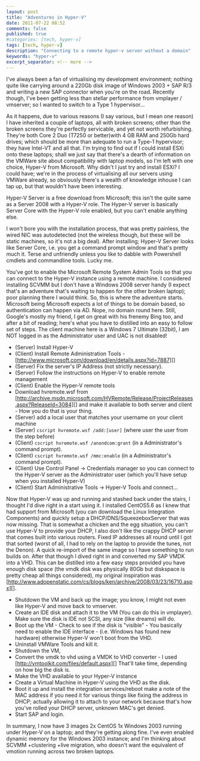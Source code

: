 ```yaml
---
layout: post
title: "Adventures in Hyper-V"
date: 2011-07-22 08:52
comments: false
published: true
#categories: [tech, hyper-v]
tags: [tech, hyper-v]
description: "Connecting to a remote hyper-v server without a domain"
keywords: "hyper-v"
excerpt_separator: <!-- more -->
---
```


I've always been a fan of virtualising my development environment; nothing quite like carrying around a 220Gb disk image of Windows 2003 + SAP R/3 and writing a new SAP connector when you're on the road. Recently though, I've been getting less than stellar performance from vmplayer / vmserver; so I wanted to switch to a Type 1 hypervisor…

As it happens, due to various reasons (I say various, but I mean one reason) I have inherited a couple of laptops, all with broken screens; other than the broken screens they're perfectly servicable, and yet not worth refurbishing. They're both Core 2 Duo (T7250 or better)with 4 GB RAM and 250Gb hard drives; which should be  more than adequate to run a Type-1 hypervisor; they have Intel-VT and all that. I'm trying to find out if I could install ESXi onto these laptops; shall we just say that there's a dearth of information on the VMWare site about compatibility with laptop models, so I'm left with one choice, Hyper-V from Microsoft. Why didn't I just try and install ESXi? I could have; we're in the process of virtualising all our servers using VMWare already, so obviously there's a wealth of knowledge inhouse I can tap up, but that wouldn't have been interesting.

<!-- more -->

Hyper-V Server is a free download from Microsoft; this isn't the quite same as a Server 2008 with a Hyper-V role. The Hyper-V server is basically Server Core with the Hyper-V role enabled, but you can't enable anything else.

I won't bore you with the installation process, that was pretty painless, the wired NIC was autodetected (not the wireless though, but these will be static machines, so it's not a big deal). After installing; Hyper-V Server looks like Server Core, i.e. you get a command prompt window and that's pretty much it. Terse and unfriendly unless you like to dabble with Powershell cmdlets and commandline tools. Lucky me.

You've got to enable the Microsoft Remote System Admin Tools so that you can connect to the Hyper-V instance using a remote machine. I considered installing SCVMM but I don't have a Windows 2008 server handy (I expect that's an adventure that's waiting to happen for the other broken laptop); poor planning there I would think. So, this is where the adventure starts. Microsoft being Microsoft expects a lot of things to be domain based, so authentication can happen via AD. Nope, no domain round here. Still, Google's mostly my friend, I get on great with his frenemy Bing too, and after a bit of reading; here's what you have to distilled into an easy to follow set of steps. The client machine here is a Windows 7 Ultimate (32bit), I am NOT logged in as the Administrator user and UAC is not disabled!

* (Server) Install Hyper-V
* (Client) Install Remote Administration Tools - [http://www.microsoft.com/download/en/details.aspx?id=7887][]
* (Server) Fix the server's IP Address (not strictly necessary).
* (Server) Follow the instructions on Hyper-V to enable remote management
* (Client) Enable the Hyper-V remote tools
* Download hvremote.wsf from [http://archive.msdn.microsoft.com/HVRemote/Release/ProjectReleases.aspx?ReleaseId=3084][] and make it available to both server and client - How you do that is your thing.
* (Server) add a local user that matches your username on your client machine
* (Server) `cscript hvremote.wsf /add:[user]` (where user the user from the step before)
* (Client) `cscript hvremote.wsf /anondcom:grant` (in a Administrator's command prompt).
* (Client) `cscript hvremote.wsf /mmc:enable` (in a Administrator's command prompt).
* (Client) Use Control Panel -> Credentials manager so you can connect to the Hyper-V server as the Administrator user (which you'll have setup when you installed Hyper-V)
* (Client) Start Administrative Tools -> Hyper-V Tools and connect...

Now that Hyper-V was up and running and stashed back under the stairs, I thought I'd dive right in a start using it. I installed CentOS5.6 as I knew that had support from Microsoft (you can download the Linux Integration Components) and quickly setup a DHCP/DNS/SqueezeboxServer that was now missing. That is somewhat a chicken and the egg situation, you can't use Hyper-V to provide your DHCP, I also don't like the crappy DHCP server that comes built into various routers. Fixed IP addresses all round until I got that sorted (worst of all, I had to rely on the laptop to provide the tunes, not the Denon). A quick re-import of the same image so I have something to run builds on. After that though I dived right in and converted my SAP VMDK into a VHD. This can be distilled into a few easy steps provided you have enough disk space (the vmdk disk was physically 80Gb but diskspace is pretty cheap all things considered), my original inspiration was [http://www.adopenstatic.com/cs/blogs/ken/archive/2008/03/23/16710.aspx][].

* Shutdown the VM and back up the image; you know, I might not even like Hyper-V and move back to vmserver.
* Create an IDE disk and attach it to the VM (You can do this in vmplayer). Make sure the disk is IDE not SCSI, any size (like dreams) will do.
* Boot up the VM - Check to see if the disk is "visible" - You basically need to enable the IDE interface - (i.e. Windows has found new hardware) otherwise Hyper-V won't boot from the VHD.
* Uninstall VMWare Tools and kill it.
* Shutdown the VM,
* Convert the vmdk to vhd using a VMDK to VHD converter - I used  [http://vmtoolkit.com/files/default.aspx][] That'll take time, depending on how big the disk is.
* Make the VHD available to your Hyper-V instance
* Create a Virtual Machine in Hyper-V using the VHD as the disk.
* Boot it up and install the integration services/reboot make a note of the MAC address if you need it for various things like fixing the address in DHCP; actually allowing it to attach to your network because that's how you've rolled your DHCP server, unknown MAC's get denied.
* Start SAP and login.

In summary, I now have 3 images 2x CentOS 1x Windows 2003 running under Hyper-V on a laptop; and they're getting along fine. I've even enabled dynamic memory for the Windows 2003 instance; and I'm thinking about SCVMM +clustering +live migration, who doesn't want the equivalent of vmotion running across two broken laptops.

[http://www.microsoft.com/download/en/details.aspx?id=7887]: http://www.microsoft.com/download/en/details.aspx?id=7887
[http://archive.msdn.microsoft.com/HVRemote/Release/ProjectReleases.aspx?ReleaseId=3084]: http://archive.msdn.microsoft.com/HVRemote/Release/ProjectReleases.aspx?ReleaseId=3084
[http://www.adopenstatic.com/cs/blogs/ken/archive/2008/03/23/16710.aspx]: http://www.adopenstatic.com/cs/blogs/ken/archive/2008/03/23/16710.aspx
[http://vmtoolkit.com/files/default.aspx]: http://vmtoolkit.com/files/default.aspx